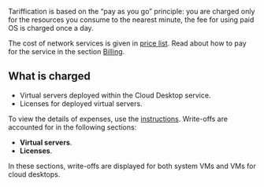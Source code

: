 Tariffication is based on the “pay as you go” principle: you are charged only for the resources you consume to the nearest minute, the fee for using paid OS is charged once a day.

The cost of network services is given in [price list](https://mcs.mail.ru/pricelist). Read about how to pay for the service in the section [Billing](/en/additionals/billing).

## What is charged

- Virtual servers deployed within the Cloud Desktop service.
- Licenses for deployed virtual servers.

To view the details of expenses, use the [instructions](/ru/additionals/billing/operations/detail/). Write-offs are accounted for in the following sections:

- **Virtual servers**.
- **Licenses**.

In these sections, write-offs are displayed for both system VMs and VMs for cloud desktops.
